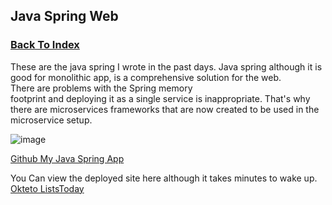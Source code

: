 
## Java Spring Web
### [Back To Index](https://carlamissiona.github.io/tunacoder/index) 

These are the java spring I wrote in the past days. Java spring although it is good for monolithic app, is a comprehensive solution for the web.  
There are problems with the Spring memory <br>footprint and deploying it as a single service is inappropriate. That's why there are microservices frameworks
that are now created to be used in the microservice setup.
 
 
![image](https://drive.google.com/file/d/1DP69biLhqOgsDOXgDmydKQfbkvC3fgnY/view?usp=sharing)

<a href="https://github.com/carlamissiona/java_spring_titansquare"> Github My Java Spring App</a>

You Can view the deployed site here although it takes minutes to wake up.
[Okteto ListsToday](https://liststoday-carlamissiona.cloud.okteto.net/)


